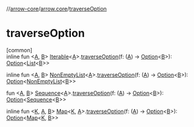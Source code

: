 //[arrow-core](../../index.md)/[arrow.core](index.md)/[traverseOption](traverse-option.md)

# traverseOption

[common]\
inline fun &lt;[A](traverse-option.md), [B](traverse-option.md)&gt; [Iterable](https://kotlinlang.org/api/latest/jvm/stdlib/kotlin.collections/-iterable/index.html)&lt;[A](traverse-option.md)&gt;.[traverseOption](traverse-option.md)(f: ([A](traverse-option.md)) -&gt; [Option](-option/index.md)&lt;[B](traverse-option.md)&gt;): [Option](-option/index.md)&lt;[List](https://kotlinlang.org/api/latest/jvm/stdlib/kotlin.collections/-list/index.html)&lt;[B](traverse-option.md)&gt;&gt;

inline fun &lt;[A](traverse-option.md), [B](traverse-option.md)&gt; [NonEmptyList](-non-empty-list/index.md)&lt;[A](traverse-option.md)&gt;.[traverseOption](traverse-option.md)(f: ([A](traverse-option.md)) -&gt; [Option](-option/index.md)&lt;[B](traverse-option.md)&gt;): [Option](-option/index.md)&lt;[NonEmptyList](-non-empty-list/index.md)&lt;[B](traverse-option.md)&gt;&gt;

fun &lt;[A](traverse-option.md), [B](traverse-option.md)&gt; [Sequence](https://kotlinlang.org/api/latest/jvm/stdlib/kotlin.sequences/-sequence/index.html)&lt;[A](traverse-option.md)&gt;.[traverseOption](traverse-option.md)(f: ([A](traverse-option.md)) -&gt; [Option](-option/index.md)&lt;[B](traverse-option.md)&gt;): [Option](-option/index.md)&lt;[Sequence](https://kotlinlang.org/api/latest/jvm/stdlib/kotlin.sequences/-sequence/index.html)&lt;[B](traverse-option.md)&gt;&gt;

inline fun &lt;[K](traverse-option.md), [A](traverse-option.md), [B](traverse-option.md)&gt; [Map](https://kotlinlang.org/api/latest/jvm/stdlib/kotlin.collections/-map/index.html)&lt;[K](traverse-option.md), [A](traverse-option.md)&gt;.[traverseOption](traverse-option.md)(f: ([A](traverse-option.md)) -&gt; [Option](-option/index.md)&lt;[B](traverse-option.md)&gt;): [Option](-option/index.md)&lt;[Map](https://kotlinlang.org/api/latest/jvm/stdlib/kotlin.collections/-map/index.html)&lt;[K](traverse-option.md), [B](traverse-option.md)&gt;&gt;
